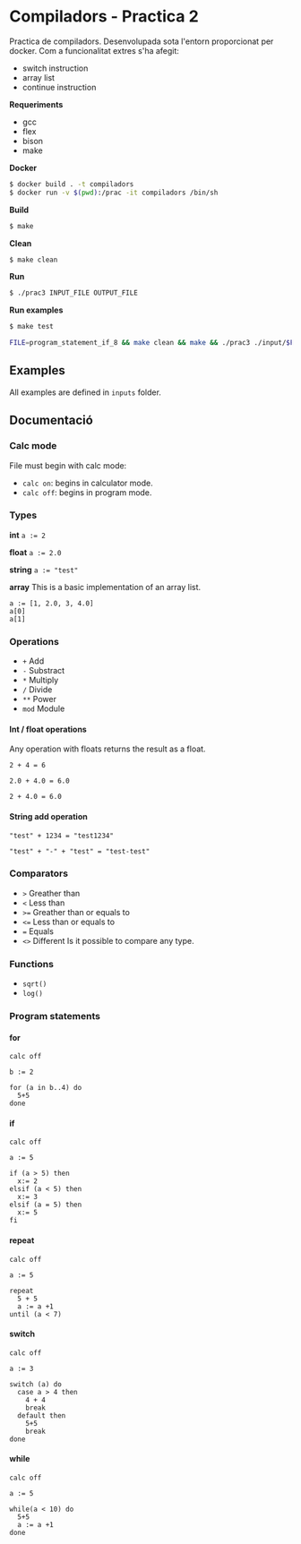 # Compiladors - Practica 2

Practica de compiladors. Desenvolupada sota l'entorn proporcionat per docker. 
Com a funcionalitat extres s'ha afegit:
- switch instruction
- array list
- continue instruction

**Requeriments**
 -  gcc 
 - flex 
 - bison 
 - make 
 
**Docker**
```sh
$ docker build . -t compiladors
$ docker run -v $(pwd):/prac -it compiladors /bin/sh
```
**Build**
```sh
$ make
```
**Clean**
```sh
$ make clean
```
**Run**
```sh
$ ./prac3 INPUT_FILE OUTPUT_FILE
```
**Run examples**
```sh
$ make test
```
```sh
FILE=program_statement_if_8 && make clean && make && ./prac3 ./input/$FILE.txt ./output/$FILE.txt && python3 diff.py --from ./output/$FILE.txt --to ./expected/$FILE.txt
```
## Examples

All examples are defined in `inputs` folder.

## Documentació
### Calc mode
File must begin with calc mode:
- `calc on`: begins in calculator mode.
- `calc off`: begins in program mode.

### Types
**int**
`a := 2`

**float**
`a := 2.0`

**string**
`a := "test"`

**array**
This is a basic implementation of an array list.
```
a := [1, 2.0, 3, 4.0]
a[0]
a[1]
```

### Operations
- `+` Add
- `-` Substract
- `*` Multiply
- `/` Divide
- `**` Power
- `mod` Module
#### Int / float operations 
Any operation with floats returns the result as a float.

`2 + 4 = 6`

`2.0 + 4.0 = 6.0`

`2 + 4.0 = 6.0`

#### String add operation 
`"test" + 1234 = "test1234"`

`"test" + "-" + "test" = "test-test"`

### Comparators
- `>` Greather than
- `<` Less than
- `>=` Greather than or equals to
- `<=` Less than or equals to
- `=` Equals
- `<>` Different
Is it possible to compare any type.

### Functions
- `sqrt()`
- `log()`

### Program statements
#### for
```
calc off

b := 2

for (a in b..4) do
  5+5
done
```
#### if
```
calc off

a := 5

if (a > 5) then
  x:= 2
elsif (a < 5) then
  x:= 3
elsif (a = 5) then
  x:= 5
fi
```
#### repeat
```
calc off

a := 5

repeat 
  5 + 5
  a := a +1
until (a < 7)
```
#### switch
```
calc off

a := 3

switch (a) do
  case a > 4 then
    4 + 4
    break
  default then
    5+5
    break
done
```
#### while
```
calc off

a := 5

while(a < 10) do
  5+5
  a := a +1
done
```
